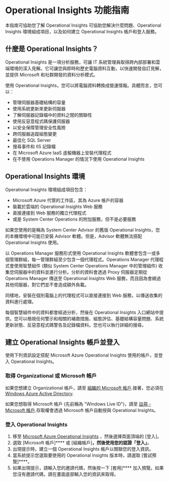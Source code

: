 <properties 
	pageTitle="Operational Insights 功能指南" 
	description="Operational Insights 是一項分析服務，可讓 IT 系統管理員取得跨內部部署和雲端環境的深入見解。它可讓您與即時和歷史電腦資料互動，以快速開發自訂見解，並提供 Microsoft 和社群開發的資料分析模式。" 
	services="operational-insights" 
	documentationCenter="" 
	authors="bandersmsft" 
	manager="jwhit" 
	editor=""/>

<tags 
	ms.service="operational-insights" 
	ms.workload="appservices" 
	ms.tgt_pltfrm="na" 
	ms.devlang="na" 
	ms.topic="article" 
	ms.date="11/06/2014" 
	ms.author="banders"/>

<h1>Operational Insights 功能指南</h1>

本指南可協助您了解 Operational Insights 可協助您解決什麼問題、Operational Insights 環境組成項目，以及如何建立 Operational Insights 帳戶和登入服務。

<h2 id="whatisaad">什麼是 Operational Insights？</h2>

Operational Insights 是一項分析服務，可讓 IT 系統管理員取得跨內部部署和雲端環境的深入見解。它可讓您與即時和歷史電腦資料互動，以快速開發自訂見解，並提供 Microsoft 和社群開發的資料分析模式。

使用 Operational Insights，您可以將電腦資料轉換成營運情報。具體而言，您可以：

- 管理伺服器基礎結構的容量
- 使用系統更新來更新伺服器
- 了解伺服器記錄檔中的資料之間的關聯性
- 使用反惡意程式碼保護伺服器
- 以安全保障管理安全性風險
- 跨伺服器追蹤組態變更
- 最佳化 SQL Server
- 搜尋事件和 IIS 記錄檔
- 在 Microsoft Azure IaaS 虛擬機器上安裝代理程式
- 在不使用 Operations Manager 的情況下使用 Operational Insights  

<h2 id="">Operational Insights 環境</h2>

Operational Insights 環境組成項目包含：

- Microsoft Azure 代管的工作區，其為 Azure 帳戶的容器
- 裝載於雲端的 Operational Insights Web 服務
- 直接連接到 Web 服務的獨立代理程式
- 或是 System Center Operations 的附加服務，但不是必要服務




如果您使用的是稱為 System Center Advisor 的舊版 Operational Insights，您的本機環境中可能已安裝 Advisor 軟體。但是，Advisor 軟體無法搭配 Operational Insights 使用。

以 Operations Manager 服務形式使用 Operational Insights 軟體會包含一或多個管理群組，每一管理群組至少包含一個代理程式。Operations Manager 代理程式會使用智慧組件 (類似 System Center Operations Manager 中的管理組件) 收集您伺服器中的資料並進行分析。分析的資料會透過 Proxy 伺服器定期從 Operations Manager 傳送至 Operational Insights Web 服務，而且因為會繞過其他伺服器，對它們並不會造成額外負載。

同樣地，安裝在個別電腦上的代理程式可以直接連接到 Web 服務，以傳送收集的資料進行處理。

每個智慧組件中的資料都會經過分析，然後在 Operational Insights 入口網站中提供。您可以檢視任何警示和相關的補救措施、組態評估、基礎結構容量問題、系統更新狀態、反惡意程式碼警告及記錄檔資料。您也可以執行詳細的搜尋。

<h2 id="">建立 Operational Insights 帳戶並登入</h2>

使用下列資訊設定搭配 Microsoft Azure Operational Insights 使用的帳戶，並登入 Operational Insights。



<h3>取得 Organizational 或 Microsoft 帳戶</h3>

如果您想建立 Organizational 帳戶，請至 <a href="http://go.microsoft.com/fwlink/?LinkId=396866" target="_blank">組織的 Microsoft 帳戶</a>.接著，您必須在 <a href="http://aka.ms/Mr1dtz" target="_blank">Windows Azure Active Directory</a>.


如果您想取得 Microsoft 帳戶 (先前稱為 "Windows Live ID")，請至 <a href="http://go.microsoft.com/fwlink/?LinkId=396868" target="_blank">註冊 - Microsoft 帳戶</a>.存取權會透過 Microsoft 帳戶自動授與 Operational Insights。


<h3>登入 Operational Insights</h3>

1. 移至 <a href="preview.opinsights.azure.com" target="_blank">Microsoft Azure Operational Insights</a>  ，然後選擇頁面頂端的 [登入]。
2. 選取 [Microsoft 帳戶]**** 或 [組織帳戶]****，然後使用您的認證「登入」****。
3. 出現提示時，建立一個 Operational Insights 帳戶以關聯您的登入資訊。
4. 當系統提示您選取要使用的 Operational Insights 版本時，請選取 [嘗試預覽]****。
5. 如果出現提示，請輸入您的邀請代碼，然後按一下 [套用]**** 加入預覽。如果您沒有邀請代碼，請在畫面底部輸入您的資訊來取得。

<!--HONumber=45--> 
 